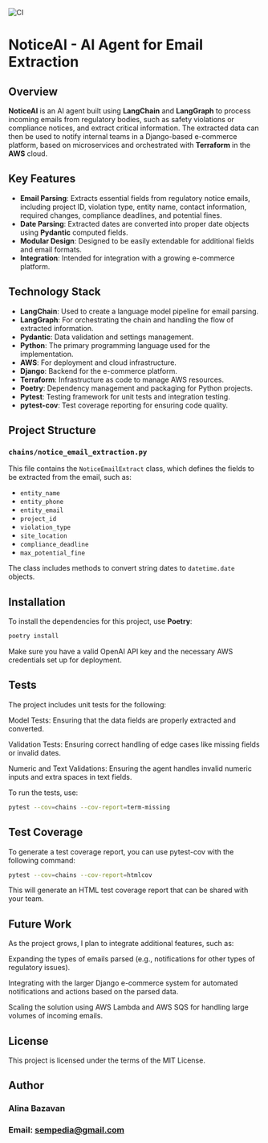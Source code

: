 ![CI](https://github.com/sempedia/notice_ai_agent/actions/workflows/ci.yml/badge.svg)


# NoticeAI - AI Agent for Email Extraction

## Overview

**NoticeAI** is an AI agent built using **LangChain** and **LangGraph** to process incoming emails from regulatory bodies, such as safety violations or compliance notices, and extract critical information. The extracted data can then be used to notify internal teams in a Django-based e-commerce platform, based on microservices and orchestrated with **Terraform** in the **AWS** cloud.

## Key Features

- **Email Parsing**: Extracts essential fields from regulatory notice emails, including project ID, violation type, entity name, contact information, required changes, compliance deadlines, and potential fines.
- **Date Parsing**: Extracted dates are converted into proper date objects using **Pydantic** computed fields.
- **Modular Design**: Designed to be easily extendable for additional fields and email formats.
- **Integration**: Intended for integration with a growing e-commerce platform.

## Technology Stack

- **LangChain**: Used to create a language model pipeline for email parsing.
- **LangGraph**: For orchestrating the chain and handling the flow of extracted information.
- **Pydantic**: Data validation and settings management.
- **Python**: The primary programming language used for the implementation.
- **AWS**: For deployment and cloud infrastructure.
- **Django**: Backend for the e-commerce platform.
- **Terraform**: Infrastructure as code to manage AWS resources.
- **Poetry**: Dependency management and packaging for Python projects.
- **Pytest**: Testing framework for unit tests and integration testing.
- **pytest-cov**: Test coverage reporting for ensuring code quality.

## Project Structure

### `chains/notice_email_extraction.py`

This file contains the `NoticeEmailExtract` class, which defines the fields to be extracted from the email, such as:

- `entity_name`
- `entity_phone`
- `entity_email`
- `project_id`
- `violation_type`
- `site_location`
- `compliance_deadline`
- `max_potential_fine`

The class includes methods to convert string dates to `datetime.date` objects.

## Installation

To install the dependencies for this project, use **Poetry**:

```bash
poetry install
```

Make sure you have a valid OpenAI API key and the necessary AWS credentials set up for deployment.

## Tests
The project includes unit tests for the following:

Model Tests: Ensuring that the data fields are properly extracted and converted.

Validation Tests: Ensuring correct handling of edge cases like missing fields or invalid dates.

Numeric and Text Validations: Ensuring the agent handles invalid numeric inputs and extra spaces in text fields.

To run the tests, use:

```bash
pytest --cov=chains --cov-report=term-missing
```

## Test Coverage
To generate a test coverage report, you can use pytest-cov with the following command:

```bash
pytest --cov=chains --cov-report=htmlcov
```

This will generate an HTML test coverage report that can be shared with your team.

## Future Work
As the project grows, I plan to integrate additional features, such as:

Expanding the types of emails parsed (e.g., notifications for other types of regulatory issues).

Integrating with the larger Django e-commerce system for automated notifications and actions based on the parsed data.

Scaling the solution using AWS Lambda and AWS SQS for handling large volumes of incoming emails.

## License
This project is licensed under the terms of the MIT License.

## Author

### Alina Bazavan
### Email: sempedia@gmail.com
